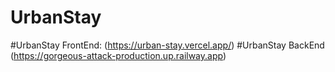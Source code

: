 # UrbanStay

#UrbanStay FrontEnd: (https://urban-stay.vercel.app/)
#UrbanStay BackEnd (https://gorgeous-attack-production.up.railway.app)
